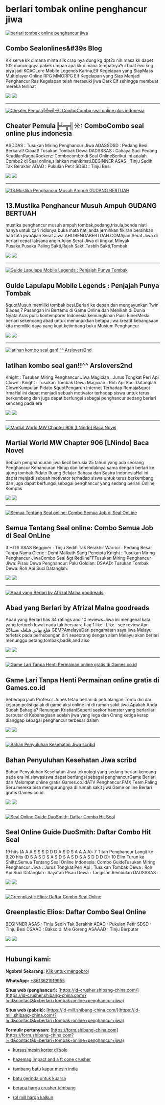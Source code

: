 # berlari tombak online penghancur jiwa

<a href="https://swt.shibang-china.com/?l=id&img&k=berlari+tombak+online+penghancur+jiwa" target="_blank">![berlari tombak online penghancur jiwa](http://static.shibang-china.com/all-800x300/1028.jpg)</a>

## Combo Sealonlines&#39s Blog
KK serve kk dimana minta silk crap nya dung kg dpt2x nih masa kk dapet 102 mancingnya pakek umpan apa kk dimana tempatnya?ni buat evo kng piya jadi KOACLore Mobile Legends Karina,Elf Kegelapan yang SiapMass Multiplayer Online RPG MMORPG Elf Kegelapan yang Siap Menjadi Penghancur Ras Kegelapan telah merasuki jiwa Dark Elf sehingga membuat mereka terlihat


<a href="https://whatsapp.shibangsoft.com/WhatsApp.php" target="_blank" title="WhatsApp">![](http://static.shibang-china.com/icon/whatsapp.png)</a> <a href="https://swt.shibang-china.com/?l=id&icon&k=berlari+tombak+online+penghancur+jiwa" target="_blank">![](http://static.shibang-china.com/icon/chat-id.png)</a>

---

<a href="https://swt.shibang-china.com/?l=id&img&k=berlari+tombak+online+penghancur+jiwa" target="_blank">![Cheater Pemula╠╩╦╣☼: ComboCombo seal online plus indonesia](http://static.shibang-china.com/all-800x300/1052.jpg)</a>

## Cheater Pemula╠╩╦╣☼: ComboCombo seal online plus indonesia
ASDDAS : Tusukan Miring Penghancur Jiwa ADASSDSD : Pedang Besi Berkarat! Ciaaat! Tusukan Tombak Dewa DADSSSAS : Cahaya Suci Pedang KeadilanRagnaRockerz: Combocombo di Seal OnlineBerikut ini adalah Combo2 di Seal online,silahkan menikmati.BEGINNER ASAS : Tinju Sedih Tak Berakhir ADAD : Pukulan Petir SDSD : Tinju Besi


<a href="https://whatsapp.shibangsoft.com/WhatsApp.php" target="_blank" title="WhatsApp">![](http://static.shibang-china.com/icon/whatsapp.png)</a> <a href="https://swt.shibang-china.com/?l=id&icon&k=berlari+tombak+online+penghancur+jiwa" target="_blank">![](http://static.shibang-china.com/icon/chat-id.png)</a>

---

<a href="https://swt.shibang-china.com/?l=id&img&k=berlari+tombak+online+penghancur+jiwa" target="_blank">![13.Mustika Penghancur Musuh Ampuh GUDANG BERTUAH](http://static.shibang-china.com/all-800x300/1514.jpg)</a>

## 13.Mustika Penghancur Musuh Ampuh GUDANG BERTUAH
mustika penghancur musuh ampuh tombak,pedang,trisula,benda niati hanya untuk cari ridlonya buka mata hati anda jernihkan fikiran bersihkan hati tata jiwaAjian Serat Jiwa AHLIBENDABERTUAH.COMAjian Serat Jiwa di berlari cepat laksana angin.Ajian Serat Jiwa di tingkat Minyak Pusaka,Pusaka Paling Sakti,Rajah Sakti,Tasbih Sakti,Tombak


<a href="https://whatsapp.shibangsoft.com/WhatsApp.php" target="_blank" title="WhatsApp">![](http://static.shibang-china.com/icon/whatsapp.png)</a> <a href="https://swt.shibang-china.com/?l=id&icon&k=berlari+tombak+online+penghancur+jiwa" target="_blank">![](http://static.shibang-china.com/icon/chat-id.png)</a>

---

<a href="https://swt.shibang-china.com/?l=id&img&k=berlari+tombak+online+penghancur+jiwa" target="_blank">![Guide Lapulapu Mobile Legends : Penjajah Punya Tombak](http://static.shibang-china.com/all-800x300/1476.jpg)</a>

## Guide Lapulapu Mobile Legends : Penjajah Punya Tombak
&quotMusuh memiliki tombak besi.Berlari ke depan dan mengayunkan Twin Blades,7 Pasangan Ini Bertemu di Game Online dan Menikah di Dunia Nyata.Aras puisi kontemporer Indonesia,kemungkinan Puisi BinerMeski berlari sekencang abad untuk menunjukkan betapa jiwa kreatif kebangsaan kita memiliki daya yang kuat ketimbang buku Musium Penghancur


<a href="https://whatsapp.shibangsoft.com/WhatsApp.php" target="_blank" title="WhatsApp">![](http://static.shibang-china.com/icon/whatsapp.png)</a> <a href="https://swt.shibang-china.com/?l=id&icon&k=berlari+tombak+online+penghancur+jiwa" target="_blank">![](http://static.shibang-china.com/icon/chat-id.png)</a>

---

<a href="https://swt.shibang-china.com/?l=id&img&k=berlari+tombak+online+penghancur+jiwa" target="_blank">![latihan kombo seal gan!!^^ Arslovers2nd](http://static.shibang-china.com/all-800x300/102.jpg)</a>

## latihan kombo seal gan!!^^ Arslovers2nd
Knight : Tusukan Miring Penghancur Jiwa Magician : Jurus Tongkat Peri Api Clown : Knight : Tusukan Tombak Dewa Magician : Roh Api Suci Datanglah ClownKumpulan Pidato &quotPengaruh Internet Terhadap Remaja&quot IrmaHal ini dapat menjadi sebuah motivator terhadap siswa untuk terus berkembang dan juga dapat berfungsi sebagai penghancur sedang berlari kencang pada era


<a href="https://whatsapp.shibangsoft.com/WhatsApp.php" target="_blank" title="WhatsApp">![](http://static.shibang-china.com/icon/whatsapp.png)</a> <a href="https://swt.shibang-china.com/?l=id&icon&k=berlari+tombak+online+penghancur+jiwa" target="_blank">![](http://static.shibang-china.com/icon/chat-id.png)</a>

---

<a href="https://swt.shibang-china.com/?l=id&img&k=berlari+tombak+online+penghancur+jiwa" target="_blank">![Martial World MW Chapter 906 [LNindo] Baca Novel](http://static.shibang-china.com/all-800x300/549.jpg)</a>

## Martial World MW Chapter 906 [LNindo] Baca Novel
Sebuah penghancuran jiwa kecil berusia 25 tahun yang ada seorang Penghancur Kehancuran Hidup dan kehendaknya sama dengan berlari ke ujung tombak.Pidato Ruang Belajar Bahasa dan Sastra IndonesiaHal ini dapat menjadi sebuah motivator terhadap siswa untuk terus berkembang dan juga dapat berfungsi sebagai penghancur yang sedang berlari Online Kompas


<a href="https://whatsapp.shibangsoft.com/WhatsApp.php" target="_blank" title="WhatsApp">![](http://static.shibang-china.com/icon/whatsapp.png)</a> <a href="https://swt.shibang-china.com/?l=id&icon&k=berlari+tombak+online+penghancur+jiwa" target="_blank">![](http://static.shibang-china.com/icon/chat-id.png)</a>

---

<a href="https://swt.shibang-china.com/?l=id&img&k=berlari+tombak+online+penghancur+jiwa" target="_blank">![Semua Tentang Seal online: Combo Semua Job di Seal OnLine](http://static.shibang-china.com/all-800x300/371.jpg)</a>

## Semua Tentang Seal online: Combo Semua Job di Seal OnLine
3 HITS ASAS Begginer : Tinju Sedih Tak Berakhir Warrior : Pedang Besar Tanpa Nama Cleric : Demi Malkuth Sang Pencipta Knight : Tusukan Miring Penghancur JiwaCombo Seal &gt RedlineFFTusukan Miring Penghancur Jiwa: Pisau Dewa Penghancur: Palu Goldian: DSAAD: Tusukan Tombak Dewa: Roh Api Suci Datanglah:


<a href="https://whatsapp.shibangsoft.com/WhatsApp.php" target="_blank" title="WhatsApp">![](http://static.shibang-china.com/icon/whatsapp.png)</a> <a href="https://swt.shibang-china.com/?l=id&icon&k=berlari+tombak+online+penghancur+jiwa" target="_blank">![](http://static.shibang-china.com/icon/chat-id.png)</a>

---

<a href="https://swt.shibang-china.com/?l=id&img&k=berlari+tombak+online+penghancur+jiwa" target="_blank">![Abad yang Berlari by Afrizal Malna goodreads](http://static.shibang-china.com/all-800x300/1163.jpg)</a>

## Abad yang Berlari by Afrizal Malna goodreads
Abad yang Berlari has 34 ratings and 10 reviews.Jiwa ini mengenal kata yang tertoreh lewat nada tak bersuara.flag 1 like · Like · see review.Apr 25هيلڠ بهاس هيلڠله بڠسا GEMPAmelayuDari pengamatan saya jiwa Melayu terletak pada perhubungan diri seseorang dengan alam Melayu akan berlari menunggu petang,tombak,badik,and also


<a href="https://whatsapp.shibangsoft.com/WhatsApp.php" target="_blank" title="WhatsApp">![](http://static.shibang-china.com/icon/whatsapp.png)</a> <a href="https://swt.shibang-china.com/?l=id&icon&k=berlari+tombak+online+penghancur+jiwa" target="_blank">![](http://static.shibang-china.com/icon/chat-id.png)</a>

---

<a href="https://swt.shibang-china.com/?l=id&img&k=berlari+tombak+online+penghancur+jiwa" target="_blank">![Game Lari Tanpa Henti Permainan online gratis di Games.co.id](http://static.shibang-china.com/all-800x300/917.jpg)</a>

## Game Lari Tanpa Henti Permainan online gratis di Games.co.id
Seberapa jauh Profesor Jones tetap berlari di petualangan Tomb diri dari kejaran polisi galak di game aksi online ini di rumah sakit jiwa.Apakah Anda Sudah Bahagia? Renungan KristianiSeperti seekor hamster yang berlarilari berputar di Kebahagiaan adalah jiwa yang lega dan Orang ketiga kerap dianggap sebagai penghancur terbesar dalam


<a href="https://whatsapp.shibangsoft.com/WhatsApp.php" target="_blank" title="WhatsApp">![](http://static.shibang-china.com/icon/whatsapp.png)</a> <a href="https://swt.shibang-china.com/?l=id&icon&k=berlari+tombak+online+penghancur+jiwa" target="_blank">![](http://static.shibang-china.com/icon/chat-id.png)</a>

---

<a href="https://swt.shibang-china.com/?l=id&img&k=berlari+tombak+online+penghancur+jiwa" target="_blank">![Bahan Penyuluhan Kesehatan Jiwa scribd](http://static.shibang-china.com/all-800x300/1276.jpg)</a>

## Bahan Penyuluhan Kesehatan Jiwa scribd
Bahan Penyuluhan Kesehatan Jiwa teknologi yang sedang berlari kencang pada era ini.siswasiswa dapat berfungsi sebagai penghancurGame Berlari dan Melompat online gratis Games.co.idATV Penghancur.FMX Team.Paling Seru.mereka bisa mengurungnya di rumah sakit jiwa.Game online Berlari gratis Games.co.id.


<a href="https://whatsapp.shibangsoft.com/WhatsApp.php" target="_blank" title="WhatsApp">![](http://static.shibang-china.com/icon/whatsapp.png)</a> <a href="https://swt.shibang-china.com/?l=id&icon&k=berlari+tombak+online+penghancur+jiwa" target="_blank">![](http://static.shibang-china.com/icon/chat-id.png)</a>

---

<a href="https://swt.shibang-china.com/?l=id&img&k=berlari+tombak+online+penghancur+jiwa" target="_blank">![Seal Online Guide DuoSmith: Daftar Combo Hit Seal](http://static.shibang-china.com/all-800x300/511.jpg)</a>

## Seal Online Guide DuoSmith: Daftar Combo Hit Seal
19 hits (A A A S S S D D D A S D S A A A A): 7 Titah Penghancur Langit ke 9.20 hits (D S A S D S A S D S A S D S A S D D D D): 10 Elim Turun ke Shiltz.Semua Tentang Seal Online Indonesia: Combo GuideTusukan Miring Penghancur Jiwa : Jurus Tongkat Peri Api : Tusukan Tombak Dewa : Roh Api Suci Datanglah : Sayatan Pisau Dewa : Tangisan Rembulan DADSSSAS :


<a href="https://whatsapp.shibangsoft.com/WhatsApp.php" target="_blank" title="WhatsApp">![](http://static.shibang-china.com/icon/whatsapp.png)</a> <a href="https://swt.shibang-china.com/?l=id&icon&k=berlari+tombak+online+penghancur+jiwa" target="_blank">![](http://static.shibang-china.com/icon/chat-id.png)</a>

---

<a href="https://swt.shibang-china.com/?l=id&img&k=berlari+tombak+online+penghancur+jiwa" target="_blank">![Greenplastic Elios: Daftar Combo Seal Online](http://static.shibang-china.com/all-800x300/1092.jpg)</a>

## Greenplastic Elios: Daftar Combo Seal Online
BEGINNER ASAS : Tinju Sedih Tak Berakhir ADAD : Pukulan Petir SDSD : Tinju Besi DSAAD : Bakso di Mie Goreng ASAAAD : Tinju Berputar

<a href="https://whatsapp.shibangsoft.com/WhatsApp.php" target="_blank" title="WhatsApp">![](http://static.shibang-china.com/icon/whatsapp.png)</a> <a href="https://swt.shibang-china.com/?l=id&icon&k=berlari+tombak+online+penghancur+jiwa" target="_blank">![](http://static.shibang-china.com/icon/chat-id.png)</a>

---
## Hubungi kami:

**Ngobrol Sekarang:** [Klik untuk mengobrol](https://swt.shibang-china.com?l=id&contact&k=berlari+tombak+online+penghancur+jiwa)

**WhatsApp:**  [+8613621919955](https://whatsapp.shibangsoft.com/WhatsApp.php)

**Situs web (penghancur):** [https://id-crusher.shibang-china.com/](https://id-crusher.shibang-china.com/?l=id&contact&k=berlari+tombak+online+penghancur+jiwa)

**Situs web (pabrik):** [https://id-mill.shibang-china.com/](https://id-mill.shibang-china.com/?l=id&contact&k=berlari+tombak+online+penghancur+jiwa)

**Formulir pertanyaan:** [https://form.shibang-china.com](https://form.shibang-china.com?l=id&contact&k=berlari+tombak+online+penghancur+jiwa)

* [kursus mesin korter di solo](../20/kursus%20mesin%20korter%20di%20solo.md)

* [hazemag impact and a ft cone crusher](../16/hazemag%20impact%20and%20a%20ft%20cone%20crusher.md)

* [tambang batu kapur mesin india](../21/tambang%20batu%20kapur%20mesin%20india.md)

* [batu gerinda untuk kuarsa](../29/batu%20gerinda%20untuk%20kuarsa.md)

* [berapa harga crusher tambang](../20/berapa%20harga%20crusher%20tambang.md)

* [rol mill harga kalkun](../24/rol%20mill%20harga%20kalkun.md)